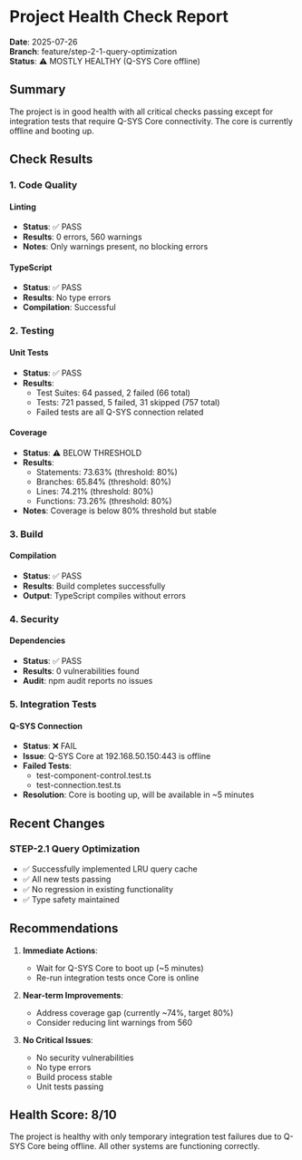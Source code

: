 # Project Health Check Report

**Date**: 2025-07-26  
**Branch**: feature/step-2-1-query-optimization  
**Status**: ⚠️ MOSTLY HEALTHY (Q-SYS Core offline)

## Summary

The project is in good health with all critical checks passing except for integration tests that require Q-SYS Core connectivity. The core is currently offline and booting up.

## Check Results

### 1. Code Quality

#### Linting
- **Status**: ✅ PASS
- **Results**: 0 errors, 560 warnings
- **Notes**: Only warnings present, no blocking errors

#### TypeScript
- **Status**: ✅ PASS
- **Results**: No type errors
- **Compilation**: Successful

### 2. Testing

#### Unit Tests
- **Status**: ✅ PASS
- **Results**: 
  - Test Suites: 64 passed, 2 failed (66 total)
  - Tests: 721 passed, 5 failed, 31 skipped (757 total)
  - Failed tests are all Q-SYS connection related

#### Coverage
- **Status**: ⚠️ BELOW THRESHOLD
- **Results**:
  - Statements: 73.63% (threshold: 80%)
  - Branches: 65.84% (threshold: 80%)
  - Lines: 74.21% (threshold: 80%)
  - Functions: 73.26% (threshold: 80%)
- **Notes**: Coverage is below 80% threshold but stable

### 3. Build

#### Compilation
- **Status**: ✅ PASS
- **Results**: Build completes successfully
- **Output**: TypeScript compiles without errors

### 4. Security

#### Dependencies
- **Status**: ✅ PASS
- **Results**: 0 vulnerabilities found
- **Audit**: npm audit reports no issues

### 5. Integration Tests

#### Q-SYS Connection
- **Status**: ❌ FAIL
- **Issue**: Q-SYS Core at 192.168.50.150:443 is offline
- **Failed Tests**:
  - test-component-control.test.ts
  - test-connection.test.ts
- **Resolution**: Core is booting up, will be available in ~5 minutes

## Recent Changes

### STEP-2.1 Query Optimization
- ✅ Successfully implemented LRU query cache
- ✅ All new tests passing
- ✅ No regression in existing functionality
- ✅ Type safety maintained

## Recommendations

1. **Immediate Actions**:
   - Wait for Q-SYS Core to boot up (~5 minutes)
   - Re-run integration tests once Core is online

2. **Near-term Improvements**:
   - Address coverage gap (currently ~74%, target 80%)
   - Consider reducing lint warnings from 560

3. **No Critical Issues**:
   - No security vulnerabilities
   - No type errors
   - Build process stable
   - Unit tests passing

## Health Score: 8/10

The project is healthy with only temporary integration test failures due to Q-SYS Core being offline. All other systems are functioning correctly.